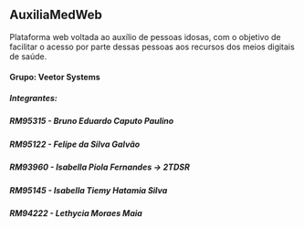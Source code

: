 
## AuxiliaMedWeb

Plataforma web voltada ao auxílio de pessoas idosas, com o objetivo de facilitar o acesso por parte dessas pessoas aos recursos dos meios digitais de saúde.

#### Grupo: Veetor Systems
##### Integrantes:
##### RM95315 - Bruno Eduardo Caputo Paulino
##### RM95122 - Felipe da Silva Galvão
##### RM93960 - Isabella Piola Fernandes -> **2TDSR**
##### RM95145 - Isabella Tiemy Hatamia Silva
##### RM94222 - Lethycia Moraes Maia
